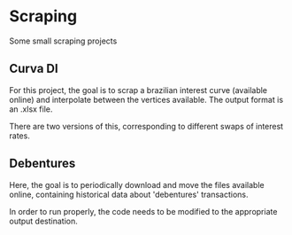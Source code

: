 # Scraping
Some small scraping projects

## Curva DI
For this project, the goal is to scrap a brazilian interest curve (available online) and interpolate between the vertices available. The output format is an .xlsx file.

There are two versions of this, corresponding to different swaps of interest rates.

## Debentures
Here, the goal is to periodically download and move the files available online, containing historical data about 'debentures' transactions.

In order to run properly, the code needs to be modified to the appropriate output destination.
